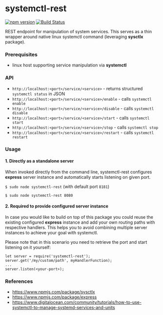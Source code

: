# systemctl-rest
[![npm version](https://badge.fury.io/js/systemctl-rest.svg)](https://badge.fury.io/js/systemctl-rest)
[![Build Status](https://travis-ci.org/plesatejvlk/systemctl-rest.svg?branch=master)](https://travis-ci.org/plesatejvlk/systemctl-rest)

REST endpoint for manipulation of system services. This serves as a thin wrapper
around native linux systemctl command (leveraging **sysctlx** package).

### Prerequisites
- linux host supporting service manipulation via **systemctl**

### API
- `http://localhost:<port>/service/<service>` - returns structured `systemctl status` in JSON
- `http://localhost:<port>/service/<service>/enable` - calls `systemctl enable`
- `http://localhost:<port>/service/<service>/disable` - calls `systemctl disable`
- `http://localhost:<port>/service/<service>/start` - calls `systemctl start`
- `http://localhost:<port>/service/<service>/stop` - calls `systemctl stop`
- `http://localhost:<port>/service/<service>/restart` - calls `systemctl restart`

### Usage
#### 1. Directly as a standalone server

When invoked directly from the command line, systemctl-rest configures **express**
server instance and automatically starts listening on given port.

`$ sudo node systemctl-rest` (with default port `8181`)

`$ sudo node systemctl-rest 8080`

#### 2. Required to provide configured server instance

In case you would like to build on top of this package you could reuse the existing
configured **express** instance and add your own routing paths with respective
handlers. This helps you to avoid combining multiple server instances to achieve
your goal with systemctl.

Please note that in this scenario you need to retrieve the port and start listening
on it yourself:

```
let server = require('systemctl-rest');
server.get('/my/custom/path', myHandlerFunction);
...
server.listen(<your-port>);
```


### References
- https://www.npmjs.com/package/sysctlx
- https://www.npmjs.com/package/express
- https://www.digitalocean.com/community/tutorials/how-to-use-systemctl-to-manage-systemd-services-and-units